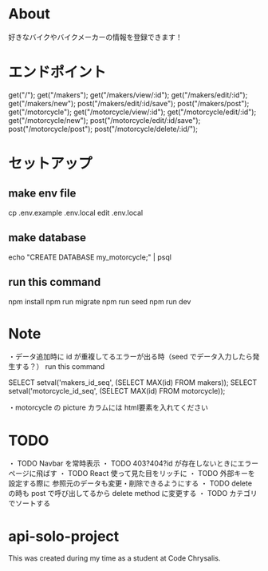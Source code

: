 # About

好きなバイクやバイクメーカーの情報を登録できます！

# エンドポイント

get("/");
get("/makers");
get("/makers/view/:id");
get("/makers/edit/:id");
get("/makers/new");
post("/makers/edit/:id/save");
post("/makers/post");
get("/motorcycle");
get("/motorcycle/view/:id");
get("/motorcycle/edit/:id");
get("/motorcycle/new");
post("/motorcycle/edit/:id/save");
post("/motorcycle/post");
post("/motorcycle/delete/:id/");

# セットアップ

## make env file

cp .env.example .env.local
edit .env.local

## make database

echo "CREATE DATABASE my_motorcycle;" | psql

## run this command

npm install
npm run migrate
npm run seed
npm run dev

# Note

・データ追加時に id が重複してるエラーが出る時（seed でデータ入力したら発生する？）
run this command

SELECT setval('makers_id_seq', (SELECT MAX(id) FROM makers));
SELECT setval('motorcycle_id_seq', (SELECT MAX(id) FROM motorcycle));

・motorcycle の picture カラムには html<img>要素を入れてください

# TODO

・ TODO Navbar を常時表示
・ TODO 403?404?id が存在しないときにエラーページに飛ばす
・ TODO React 使って見た目をリッチに
・ TODO 外部キーを設定する際に 参照元のデータも変更・削除できるようにする
・ TODO delete の時も post で呼び出してるから delete method に変更する
・ TODO カテゴリでソートする

# api-solo-project

This was created during my time as a student at Code Chrysalis.
